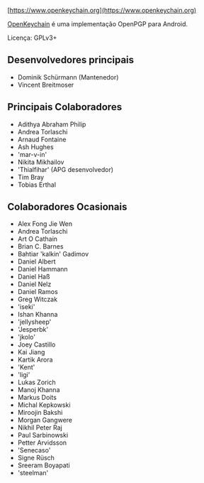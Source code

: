 [//]: # (NOTA: coloque cada frase em sua própria linha, Transifex coloca cada linha em seu próprio campo de tradução!)

[https://www.openkeychain.org](https://www.openkeychain.org)

[OpenKeychain](https://www.openkeychain.org) é uma implementação OpenPGP para Android.

Licença: GPLv3+

[//]: # (NOTA: Ordem alfabética)

## Desenvolvedores principais
  * Dominik Schürmann (Mantenedor)
  * Vincent Breitmoser

## Principais Colaboradores
  * Adithya Abraham Philip
  * Andrea Torlaschi
  * Arnaud Fontaine
  * Ash Hughes
  * 'mar-v-in'
  * Nikita Mikhailov
  * 'Thialfihar' (APG desenvolvedor)
  * Tim Bray
  * Tobias Erthal

## Colaboradores Ocasionais
  * Alex Fong Jie Wen
  * Andrea Torlaschi
  * Art O Cathain
  * Brian C. Barnes
  * Bahtiar 'kalkin' Gadimov
  * Daniel Albert
  * Daniel Hammann
  * Daniel Haß
  * Daniel Nelz
  * Daniel Ramos
  * Greg Witczak
  * 'iseki'
  * Ishan Khanna
  * 'jellysheep'
  * 'Jesperbk'
  * 'jkolo'
  * Joey Castillo
  * Kai Jiang
  * Kartik Arora
  * 'Kent'
  * 'ligi'
  * Lukas Zorich
  * Manoj Khanna
  * Markus Doits
  * Michal Kepkowski
  * Miroojin Bakshi
  * Morgan Gangwere
  * Nikhil Peter Raj
  * Paul Sarbinowski
  * Petter Arvidsson
  * 'Senecaso'
  * Signe Rüsch
  * Sreeram Boyapati
  * 'steelman'